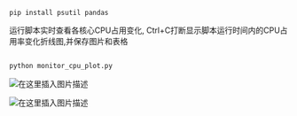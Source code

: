 ```
pip install psutil pandas 
```
运行脚本实时查看各核心CPU占用变化, Ctrl+C打断显示脚本运行时间内的CPU占用率变化折线图,并保存图片和表格

```python

python monitor_cpu_plot.py

```
![在这里插入图片描述](https://i-blog.csdnimg.cn/direct/f4ff3243bb3d4cb5bcf67ac314cbc2fe.png)




![在这里插入图片描述](https://i-blog.csdnimg.cn/direct/0be11388afe847b99d34ce945f5abf35.png)